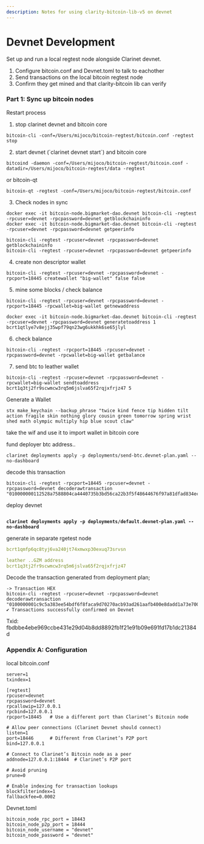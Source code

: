 ```yaml
---
description: Notes for using clarity-bitcoin-lib-v5 on devnet
---
```


# Devnet Development

Set up and run a local regtest node alongside Clarinet devnet.

1. Configure bitcoin.conf and Devnet.toml to talk to eachother
2. Send transactions on the local bitcoin regtest node
3. Confirm they get mined and that clarity-bitcoin lib can verify

### Part 1: Sync up bitcoin nodes

Restart process

1. stop clarinet devnet and bitcoin core

```
bitcoin-cli -conf=/Users/mijoco/bitcoin-regtest/bitcoin.conf -regtest stop
```

2. start devnet (\`clarinet devnet start\`) and bitcoin core

```
bitcoind -daemon -conf=/Users/mijoco/bitcoin-regtest/bitcoin.conf -datadir=/Users/mijoco/bitcoin-regtest/data -regtest
```

or bitcoin-qt

```
bitcoin-qt -regtest -conf=/Users/mijoco/bitcoin-regtest/bitcoin.conf
```



3. Check nodes in sync

```
docker exec -it bitcoin-node.bigmarket-dao.devnet bitcoin-cli -regtest -rpcuser=devnet -rpcpassword=devnet getblockchaininfo
docker exec -it bitcoin-node.bigmarket-dao.devnet bitcoin-cli -regtest -rpcuser=devnet -rpcpassword=devnet getpeerinfo

bitcoin-cli -regtest -rpcuser=devnet -rpcpassword=devnet getblockchaininfo
bitcoin-cli -regtest -rpcuser=devnet -rpcpassword=devnet getpeerinfo
```

4. create non descriptor wallet

```
bitcoin-cli -regtest -rpcuser=devnet -rpcpassword=devnet -rpcport=18445 createwallet "big-wallet" false false
```

5. mine some blocks / check balance

```
bitcoin-cli -regtest -rpcuser=devnet -rpcpassword=devnet -rpcport=18445 -rpcwallet=big-wallet getnewaddress    
```

```
docker exec -it bitcoin-node.bigmarket-dao.devnet bitcoin-cli -regtest -rpcuser=devnet -rpcpassword=devnet generatetoaddress 1 bcrt1qtlye7v8ejj35wpf79qn23wg6ukkhk6se65jlyl
```

6. check balance

```
bitcoin-cli -regtest -rpcport=18445 -rpcuser=devnet -rpcpassword=devnet -rpcwallet=big-wallet getbalance
```

7. send btc to leather wallet

```
bitcoin-cli -regtest -rpcuser=devnet -rpcpassword=devnet -rpcwallet=big-wallet sendtoaddress bcrt1q3tj2fr9scwmcw3rq5m6jslva65f2rqjxfrjz47 5
```

Generate a Wallet

```
stx make_keychain --backup_phrase "twice kind fence tip hidden tilt action fragile skin nothing glory cousin green tomorrow spring wrist shed math olympic multiply hip blue scout claw"
```

take the wif and use it to import wallet in bitcoin core

fund deployer btc address..

```
clarinet deployments apply -p deployments/send-btc.devnet-plan.yaml --no-dashboard
```

decode this transaction

```
bitcoin-cli -regtest -rpcport=18445 -rpcuser=devnet -rpcpassword=devnet decoderawtransaction "010000000112528a7588804ca4440735b3bd56ca22b3f5f48644676f97a81dfad834ece3da000000006a473044022009d2da88395d40000348da194cd48cae320e839ddce8743d20fe877aad1013d802207a2a74d4250480a12d71a2852bacafe35408622d36a4c0f264db690e71f52edd012102add319140c528a8955d76d4afe32c4d3143fea57ea353a31ce793cffb77ef861fdffffff0280969800000000001600148ae4a48cb0c3b7874460a6f5287d9dd512a1824610446d29010000001976a9142b19bade75a48768a5ffc142a86490303a95f41388ac00000000"
```



deploy devnet

<pre><code>
<strong>clarinet deployments apply -p deployments/default.devnet-plan.yaml --no-dashboard
</strong></code></pre>

generate in separate rgetest node

```yaml
bcrt1qmfp6qc8tyj6va240jt74xmwxp30exuq73srvsn

leather ..GZM address
bcrt1q3tj2fr9scwmcw3rq5m6jslva65f2rqjxfrjz47
```

Decode the transaction generated from deployment plan;

```
-> Transaction HEX
bitcoin-cli -regtest -rpcuser=devnet -rpcpassword=devnet decoderawtransaction "0100000001c9c5a383ee54bdf6f8faca9d70270acb93ad261aafb400e8dadd1a73e7000fb9000000006a473044022077603b5fad59c1a1687668716ff847940974a218c2caa1bc5099af83a92fd7d0022039eeb664d914cd83660fe2221bbc5dd857fe7666cf001f30426c12248b120383012102add319140c528a8955d76d4afe32c4d3143fea57ea353a31ce793cffb77ef861fdffffff0280969800000000001600148ae4a48cb0c3b7874460a6f5287d9dd512a1824610446d29010000001976a9142b19bade75a48768a5ffc142a86490303a95f41388ac00000000"
✔ Transactions successfully confirmed on Devnet
```

Txid: fbdbbe4ebe969ccbe431e29d04b8dd8892fb1f21e91b09e691fd17b1dc21384d







### Appendix A: Configuration

local bitcoin.conf

```
server=1
txindex=1

[regtest]
rpcuser=devnet
rpcpassword=devnet
rpcallowip=127.0.0.1
rpcbind=127.0.0.1
rpcport=18445   # Use a different port than Clarinet’s Bitcoin node

# Allow peer connections (Clarinet Devnet should connect)
listen=1
port=18446      # Different from Clarinet’s P2P port
bind=127.0.0.1

# Connect to Clarinet’s Bitcoin node as a peer
addnode=127.0.0.1:18444  # Clarinet’s P2P port

# Avoid pruning
prune=0

# Enable indexing for transaction lookups
blockfilterindex=1
fallbackfee=0.0002
```

Devnet.toml

```
bitcoin_node_rpc_port = 18443
bitcoin_node_p2p_port = 18444
bitcoin_node_username = "devnet"
bitcoin_node_password = "devnet"
```



